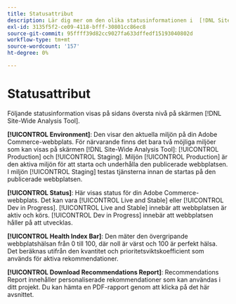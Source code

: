 ```yaml
---
title: Statusattribut
description: Lär dig mer om den olika statusinformationen i  [!DNL Site-Wide Analysis Tool].
exl-id: 3135f5f2-ce09-4118-bfff-30801cc86ec8
source-git-commit: 95ffff39d82cc9027fa633dffedf15193040802d
workflow-type: tm+mt
source-wordcount: '157'
ht-degree: 0%

---
```


# Statusattribut

Följande statusinformation visas på sidans översta nivå på skärmen [!DNL Site-Wide Analysis Tool].

**[!UICONTROL Environment]**: Den visar den aktuella miljön på din Adobe Commerce-webbplats. För närvarande finns det bara två möjliga miljöer som kan visas på skärmen [!DNL Site-Wide Analysis Tool]: [!UICONTROL Production] och [!UICONTROL Staging]. Miljön [!UICONTROL Production] är den aktiva miljön för att starta och underhålla den publicerade webbplatsen. I miljön [!UICONTROL Staging] testas tjänsterna innan de startas på den publicerade webbplatsen.

**[!UICONTROL Status]**: Här visas status för din Adobe Commerce-webbplats. Det kan vara [!UICONTROL Live and Stable] eller [!UICONTROL Dev in Progress]. [!UICONTROL Live and Stable] innebär att webbplatsen är aktiv och körs. [!UICONTROL Dev in Progress] innebär att webbplatsen håller på att utvecklas.

**[!UICONTROL Health Index Bar]**: Den mäter den övergripande webbplatshälsan från 0 till 100, där noll är värst och 100 är perfekt hälsa. Det beräknas utifrån den kvantitet och prioritetsviktskoefficient som används för aktiva rekommendationer.

**[!UICONTROL Download Recommendations Report]**: Recommendations Report innehåller personaliserade rekommendationer som kan användas i ditt projekt. Du kan hämta en PDF-rapport genom att klicka på det här avsnittet.
